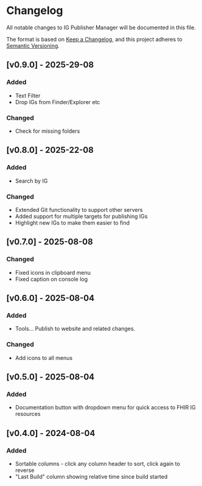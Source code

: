 # Changelog

All notable changes to IG Publisher Manager will be documented in this file.

The format is based on [Keep a Changelog](https://keepachangelog.com/en/1.0.0/),
and this project adheres to [Semantic Versioning](https://semver.org/spec/v2.0.0.html).

## [v0.9.0] - 2025-29-08
### Added
- Text Filter
- Drop IGs from Finder/Explorer etc 

### Changed
- Check for missing folders

## [v0.8.0] - 2025-22-08
### Added
- Search by IG

### Changed
- Extended Git functionality to support other servers
- Added support for multiple targets for publishing IGs
- Highlight new IGs to make them easier to find

## [v0.7.0] - 2025-08-08
### Changed
- Fixed icons in clipboard menu
- Fixed caption on console log

## [v0.6.0] - 2025-08-04
### Added
- Tools... Publish to website and related changes. 

### Changed
- Add icons to all menus

## [v0.5.0] - 2025-08-04
### Added
- Documentation button with dropdown menu for quick access to FHIR IG resources

## [v0.4.0] - 2024-08-04
### Added
- Sortable columns - click any column header to sort, click again to reverse
- "Last Build" column showing relative time since build started
